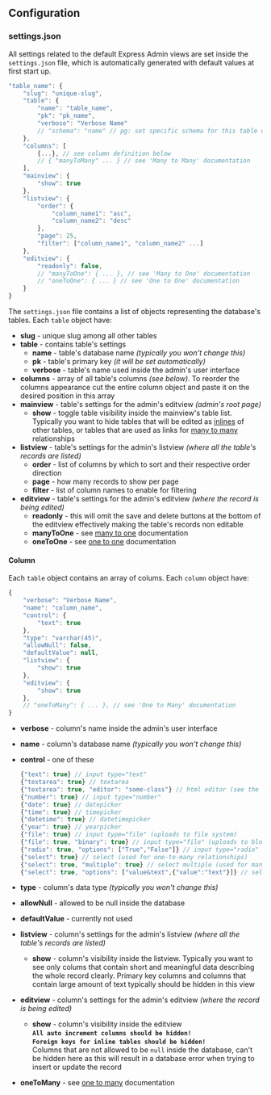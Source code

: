 
## Configuration

### settings.json

All settings related to the default Express Admin views are set inside the `settings.json` file, which is automatically generated with default values at first start up.

```js
"table_name": {
    "slug": "unique-slug",
    "table": {
        "name": "table_name",
        "pk": "pk_name",
        "verbose": "Verbose Name"
        // "schema": "name" // pg: set specific schema for this table only
    },
    "columns": [
        {...}, // see column definition below
        // { "manyToMany" ... } // see 'Many to Many' documentation
    ],
    "mainview": {
        "show": true
    },
    "listview": {
        "order": {
            "column_name1": "asc",
            "column_name2": "desc"
        },
        "page": 25,
        "filter": ["column_name1", "column_name2" ...]
    },
    "editview": {
        "readonly": false,
        // "manyToOne": { ... }, // see 'Many to One' documentation
        // "oneToOne": { ... } // see 'One to One' documentation
    }
}
```

The `settings.json` file contains a list of objects representing the database's tables. Each `table` object have:

- **slug** - unique slug among all other tables
- **table** - contains table's settings
    - **name** - table's database name _(typically you won't change this)_
    - **pk** - table's primary key _(it will be set automatically)_
    - **verbose** - table's name used inside the admin's user interface
- **columns** - array of all table's columns _(see below)_. To reorder the columns appearance cut the entire column object and paste it on the desired position in this array
- **mainview** - table's settings for the admin's editview _(admin's root page)_
    - **show** - toggle table visibility inside the mainview's table list. Typically you want to hide tables that will be edited as [inlines][1] of other tables, or tables that are used as links for [many to many][2] relationships
- **listview** - table's settings for the admin's listview _(where all the table's records are listed)_
    - **order** - list of columns by which to sort and their respective order direction
    - **page** - how many records to show per page
    - **filter** - list of column names to enable for filtering
- **editview** - table's settings for the admin's editview _(where the record is being edited)_
    - **readonly** - this will omit the save and delete buttons at the bottom of the editview effectively making the table's records non editable
    - **manyToOne** - see [many to one][1] documentation
    - **oneToOne** - see [one to one][3] documentation


#### Column

Each `table` object contains an array of colums. Each `column` object have:

```js
{
    "verbose": "Verbose Name",
    "name": "column_name",
    "control": {
        "text": true
    },
    "type": "varchar(45)",
    "allowNull": false,
    "defaultValue": null,
    "listview": {
        "show": true
    },
    "editview": {
        "show": true
    },
    // "oneToMany": { ... }, // see 'One to Many' documentation
}
```

- **verbose** - column's name inside the admin's user interface
- **name** - column's database name _(typically you won't change this)_
- **control** - one of these

    ```js
    {"text": true} // input type="text"
    {"textarea": true} // textarea
    {"textarea": true, "editor": "some-class"} // html editor (see the docs)
    {"number": true} // input type="number"
    {"date": true} // datepicker
    {"time": true} // timepicker
    {"datetime": true} // datetimepicker
    {"year": true} // yearpicker
    {"file": true} // input type="file" (uploads to file system)
    {"file": true, "binary": true} // input type="file" (uploads to blob|bytea fields)
    {"radio": true, "options": ["True","False"]} // input type="radio"
    {"select": true} // select (used for one-to-many relationships)
    {"select": true, "multiple": true} // select multiple (used for many-to-many relationships)
    {"select": true, "options": ["value&text",{"value":"text"}]} // select with static options
    ```

- **type** - column's data type _(typically you won't change this)_
- **allowNull** - allowed to be null inside the database
- **defaultValue** - currently not used
- **listview** - column's settings for the admin's listview _(where all the table's records are listed)_
    - **show** - column's visibility inside the listview. Typically you want to see only colums that contain short and meaningful data describing the whole record clearly. Primary key columns and columns that contain large amount of text typically should be hidden in this view
- **editview** - column's settings for the admin's editview _(where the record is being edited)_
    - **show** - column's visibility inside the editview<br />
    **`All auto increment columns should be hidden!`**<br />
    **`Foreign keys for inline tables should be hidden!`**<br />
    Columns that are not allowed to be `null` inside the database, can't be hidden here as this will result in a database error when trying to insert or update the record
- **oneToMany** - see [one to many][4] documentation


  [1]: #many-to-one
  [2]: #many-to-many
  [3]: #one-to-one
  [4]: #one-to-many
